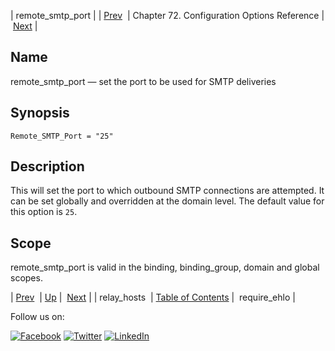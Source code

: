 | remote_smtp_port |
| [Prev](conf.ref.relay_hosts.php)  | Chapter 72. Configuration Options Reference |  [Next](conf.ref.require_ehlo.php) |

<a name="conf.ref.remote_smtp_port"></a>
## Name

remote_smtp_port — set the port to be used for SMTP deliveries

## Synopsis

`Remote_SMTP_Port = "25"`

<a name="idp25986400"></a>
## Description

This will set the port to which outbound SMTP connections are attempted. It can be set globally and overridden at the domain level. The default value for this option is `25`.

<a name="idp25988816"></a>
## Scope

remote_smtp_port is valid in the binding, binding_group, domain and global scopes.

| [Prev](conf.ref.relay_hosts.php)  | [Up](config.options.ref.php) |  [Next](conf.ref.require_ehlo.php) |
| relay_hosts  | [Table of Contents](index.php) |  require_ehlo |

Follow us on:

[![Facebook](https://support.messagesystems.com/images/icon-facebook.png)](http://www.facebook.com/messagesystems) [![Twitter](https://support.messagesystems.com/images/icon-twitter.png)](http://twitter.com/#!/MessageSystems) [![LinkedIn](https://support.messagesystems.com/images/icon-linkedin.png)](http://www.linkedin.com/company/message-systems)